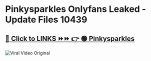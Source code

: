 
 # Pinkysparkles Onlyfans Leaked - Update Files 10439

## <h2><a href="https://clipsfans.com/Pinkysparkles&ref=git">🔗 Click to LINKS ⏩⏩ 👉 🟢 Pinkysparkles </a></h2>

<a href="https://clipsfans.com/Pinkysparkles&ref=git" rel="nofollow" data-target="animated-image.originalLink"><img src="https://i.ibb.co.com/xMMVF88/686577567.gif" alt="Viral Video Original" style="max-width: 100%; display: inline-block;" data-target="animated-image.originalImage"></a>

